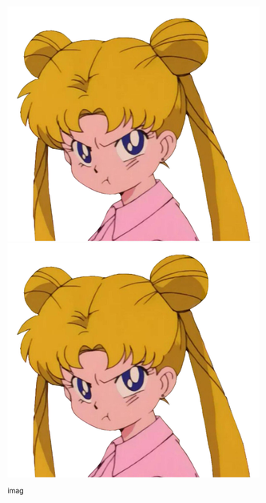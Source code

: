 <a href="https://example.com">
  <img src="image.png" alt="Icon" />
</a>

<a href="https://chelcey.github.io/Github-Practice/abcProjects">
  <img src="image.png" alt="Icon" />
</a>

imag
